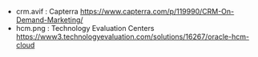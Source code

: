 - crm.avif : Capterra https://www.capterra.com/p/119990/CRM-On-Demand-Marketing/
- hcm.png : Technology Evaluation Centers https://www3.technologyevaluation.com/solutions/16267/oracle-hcm-cloud
